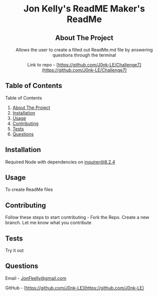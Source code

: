 <h1 align="center">Jon Kelly's ReadME Maker's ReadMe</h1>
<div align="center">

## About The Project
Allows the user to create a filled out ReadMe.md file by answering questions through the terminal

Link to repo - [https://github.com/J0nk-LE/Challenge7](https://github.com/J0nk-LE/Challenge7)
</div>

## Table of Contents
<summary>Table of Contents</summary>
     <ol>
       <li><a href="#about-the-project">About The Project</a></li>
       <li><a href="#installation">Installation</a></li>
       <li><a href="#usage">Usage</a></li>
       <li><a href="#contributing">Contributing</a></li>
       <li><a href="#tests">Tests</a></li>
       <li><a href="#questions">Questions</a></li>
     </ol>

## Installation
Required Node with dependencies on inquirer@8.2.4
## Usage
To create ReadMe files
## Contributing
Follow these steps to start contributing - 
Fork the Repo. Create a new branch. Let me know what you contribute
## Tests
Try it out
## Questions
Email - JonFkelly@gmail.com

GitHub - [https://github.com/J0nk-LE](https://github.com/J0nk-LE)


[MIT-bdg]:https://img.shields.io/badge/License-MIT-yellow.svg
[MIT-url]:https://opensource.org/licenses/MIT
[Apache-bdg]:https://img.shields.io/badge/License-Apache_2.0-blue.svg
[Apache-url]:https://opensource.org/licenses/Apache-2.0
[GNU-bdg]:https://img.shields.io/badge/License-GPLv3-blue.svg
[GNU-url]:https://www.gnu.org/licenses/gpl-3.0
[IBM-bdg]:https://img.shields.io/badge/License-IPL_1.0-blue.svg
[IBM-url]:https://opensource.org/licenses/IPL-1.0
[ISC-bdg]:https://img.shields.io/badge/License-ISC-blue.svg
[ISC-url]:https://opensource.org/licenses/ISC
[Mozilla-bdg]:https://img.shields.io/badge/License-MPL_2.0-brightgreen.svg
[Mozilla-url]:https://opensource.org/licenses/MPL-2.0

